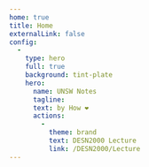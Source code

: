 ```yaml
---
home: true
title: Home
externalLink: false
config:
  -
    type: hero
    full: true
    background: tint-plate
    hero:
      name: UNSW Notes
      tagline: 
      text: by How ❤️
      actions:
        -
          theme: brand
          text: DESN2000 Lecture
          link: /DESN2000/Lecture
---
```


